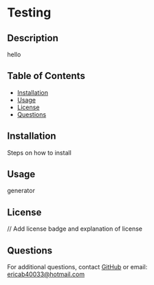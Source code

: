
# Testing

## Description
hello

## Table of Contents
- [Installation](#installation)
- [Usage](#usage)
- [License](#license)
- [Questions](#questions)

## Installation
Steps on how to install

## Usage
generator

## License
// Add license badge and explanation of license

## Questions
For additional questions, contact [GitHub](https://github.com/mistaken40033) or email: ericab40033@hotmail.com
    